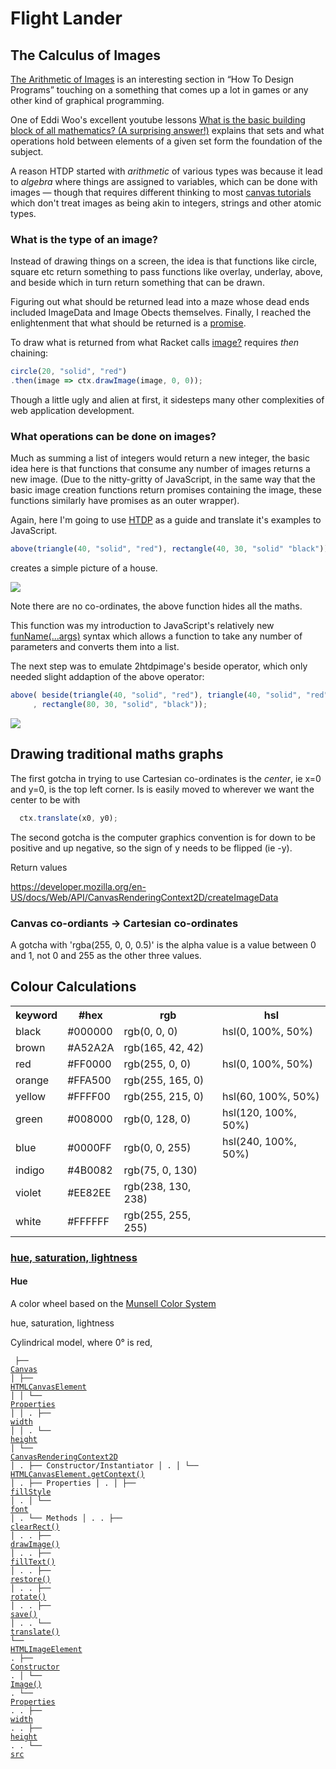 <h1>Flight Lander</h1>

<h2>The Calculus of Images</h2>

<a href="https://htdp.org/2020-8-1/Book/part_one.html#%28part._sec~3aarith-images%29">The Arithmetic of Images</a>
is an interesting section in <q>How To Design Programs</q> touching on a something that comes up a lot in games
or any other kind of graphical programming.

One of Eddi Woo's excellent youtube lessons <a href="https://www.youtube.com/watch?v=JsduHKckB04&t=2s">
What is the basic building block of all mathematics? (A surprising answer!)</a> explains that sets and
what operations hold between elements of a given set form the foundation of the subject.

A reason HTDP started with <em>arithmetic</em> of various types was because it lead to <em>algebra</em>
where things are assigned to variables, which can be done with images &mdash; though that requires different
thinking to most <a href="https://developer.mozilla.org/en-US/docs/Web/API/Canvas_API/Tutorial">canvas tutorials</a>
which don't treat images as being akin to integers, strings and other atomic types.

<h3>What is the type of an image?</h3>


Instead of drawing things on a screen, the idea is that functions like circle, square etc return something to
pass functions like overlay, underlay, above, and beside which in turn return something that can be drawn.

Figuring out what should be returned lead into a maze whose dead ends included ImageData and Image Obects themselves.
Finally, I reached the enlightenment that what should be returned is a 
<a href="https://javascript.info/promise-basics">promise</a>.

To draw what is returned from what Racket calls 
<a href="https://docs.racket-lang.org/teachpack/2htdpimage.html#%28def._%28%28lib._2htdp%2Fimage..rkt%29._image~3f%29%29">
image?</a> requires <em>then</em> chaining:

```javascript
circle(20, "solid", "red")
.then(image => ctx.drawImage(image, 0, 0));
```

Though a little ugly and alien at first, it sidesteps many other complexities of web application development.

<h3>What operations can be done on images?</h3>

Much as summing a list of integers would return a new integer, the basic idea here is that functions that consume
any number of images returns a new image. (Due to the nitty-gritty of JavaScript, in the same way that the basic
image creation functions return promises containing the image, these functions similarly have promises as an
outer wrapper).

Again, here I'm going to use <a href="https://docs.racket-lang.org/teachpack/2htdpimage-guide.html">HTDP</a> as a guide
and translate it's examples to JavaScript.

```javascript
above(triangle(40, "solid", "red"), rectangle(40, 30, "solid" "black"));
```

creates a simple picture of a house. 

<img src="house1.png" />

Note there are no co-ordinates, the above function hides all the maths.

This function was my introduction to JavaScript's relatively new 
<a href="https://developer.mozilla.org/en-US/docs/Web/JavaScript/Reference/Functions/rest_parameters">funName(...args)</a>
syntax which allows a function to take any number of parameters and converts them into a list.


The next step was to emulate 2htdpimage's beside operator, which only needed slight addaption of the above operator:

```javascript
above( beside(triangle(40, "solid", "red"), triangle(40, "solid", "red"))
     , rectangle(80, 30, "solid", "black"));
```

<img src="house2.png" />

<h2>Drawing traditional maths graphs</h2>

The first gotcha in trying to use Cartesian co-ordinates is the <em>center</em>, ie x=0 and y=0,
is the top left corner. Is is easily moved to wherever we want the center to be with

```javascript
  ctx.translate(x0, y0);
```

The second gotcha is the computer graphics convention is for down to be positive and up negative, so
the sign of y needs to be flipped (ie -y).


Return values <a href="https://developer.mozilla.org/en-US/docs/Web/API/CanvasRenderingContext2D/createImageData">


https://developer.mozilla.org/en-US/docs/Web/API/CanvasRenderingContext2D/createImageData

<h3>Canvas co-ordiants -> Cartesian co-ordinates</h3>

A gotcha with 'rgba(255, 0, 0, 0.5)' is the alpha value is a value between 0 and 1, not 0 and 255 as the other
three values.

<h2>Colour Calculations</h2>

<table>
<tr><th>keyword</th><th>#hex</th><th>rgb</th><th>hsl</th></tr>
<tr><td>black</td><td>#000000</td><td>rgb(0, 0, 0)</td><td>hsl(0, 100%, 50%)</td></tr>
<tr><td>brown</td><td>#A52A2A</td><td>rgb(165, 42, 42)</td><td></td></tr>
<tr><td>red</td><td>#FF0000</td><td>rgb(255, 0, 0)</td><td>hsl(0, 100%, 50%)</td></tr>
<tr><td>orange</td><td>#FFA500</td><td>rgb(255, 165, 0)</td><td></td></tr>
<tr><td>yellow</td><td>#FFFF00</td><td>rgb(255, 215, 0)</td><td>hsl(60, 100%, 50%)</td></tr>
<tr><td>green</td><td>#008000</td><td>rgb(0, 128, 0)</td><td>hsl(120, 100%, 50%)</td></tr>
<tr><td>blue</td><td>#0000FF</td><td>rgb(0, 0, 255)</td><td>hsl(240, 100%, 50%)</td></tr>
<tr><td>indigo</td><td>#4B0082</td><td>rgb(75, 0, 130)</td><td></td></tr>
<tr><td>violet</td><td>#EE82EE</td><td>rgb(238, 130, 238)</td><td></td></tr>
<tr><td>white</td><td>#FFFFFF</td><td>rgb(255, 255, 255)</td><td></td></tr>
</table>

<h3><a href="https://en.wikipedia.org/wiki/HSL_and_HSV">hue, saturation, lightness</a></a>

<h4>Hue</h4>

A color wheel based on the 
<a href="https://en.wikipedia.org/wiki/Munsell_color_system">Munsell Color System</a>


hue, saturation, lightness

Cylindrical model, where 0° is red, 


<code><pre>
├── <a href="https://developer.mozilla.org/en-US/docs/Web/API/Canvas_API">Canvas</a>
│   ├── <a href="https://developer.mozilla.org/en-US/docs/Web/API/HTMLCanvasElement">HTMLCanvasElement</a>
│   │   └── <a href="https://developer.mozilla.org/en-US/docs/Web/API/HTMLCanvasElement#Properties">Properties</a>
│   │   .   ├── <a href="https://developer.mozilla.org/en-US/docs/Web/API/HTMLCanvasElement/width">width</a>
│   │   .   └── <a href="https://developer.mozilla.org/en-US/docs/Web/API/HTMLCanvasElement/height">height</a>
│   └── <a href="https://developer.mozilla.org/en-US/docs/Web/API/CanvasRenderingContext2D">CanvasRenderingContext2D</a>
│   .   ├── Constructor/Instantiator
│   .   │   └── <a href="developer.mozilla.org/en-US/docs/Web/API/HTMLCanvasElement/getContext">HTMLCanvasElement.getContext()</a>
│   .   ├── Properties
│   .   │   ├── <a href="https://developer.mozilla.org/en-US/docs/Web/API/CanvasRenderingContext2D/fillStyle">fillStyle</a>
│   .   │   └── <a href="https://developer.mozilla.org/en-US/docs/Web/API/CanvasRenderingContext2D/font">font</a>
│   .   └── Methods
│   .   .   ├── <a href="https://developer.mozilla.org/en-US/docs/Web/API/CanvasRenderingContext2D/clearRect">clearRect()</a>
│   .   .   ├── <a href="https://developer.mozilla.org/en-US/docs/Web/API/CanvasRenderingContext2D/drawImage">drawImage()</a>
│   .   .   ├── <a href="https://developer.mozilla.org/en-US/docs/Web/API/CanvasRenderingContext2D/fillText">fillText()</a>
│   .   .   ├── <a href="https://developer.mozilla.org/en-US/docs/Web/API/CanvasRenderingContext2D/restore">restore()</a>
│   .   .   ├── <a href="https://developer.mozilla.org/en-US/docs/Web/API/CanvasRenderingContext2D/rotate">rotate()</a>
│   .   .   ├── <a href="https://developer.mozilla.org/en-US/docs/Web/API/CanvasRenderingContext2D/save">save()</a>
│   .   .   └── <a href="https://developer.mozilla.org/en-US/docs/Web/API/CanvasRenderingContext2D/translate">translate()</a>
└── <a href="https://developer.mozilla.org/en-US/docs/Web/API/HTMLImageElement">HTMLImageElement</a>
.   ├── <a href="https://developer.mozilla.org/en-US/docs/Web/API/HTMLImageElement#Constructor">Constructor</a>
.   │   └── <a href="https://developer.mozilla.org/en-US/docs/Web/API/HTMLImageElement/Image">Image()</a>
.   └── <a href="https://developer.mozilla.org/en-US/docs/Web/API/HTMLImageElement#Properties">Properties</a>
.   .   ├── <a href="https://developer.mozilla.org/en-US/docs/Web/API/HTMLImageElement/width">width</a>
.   .   ├── <a href="https://developer.mozilla.org/en-US/docs/Web/API/HTMLImageElement/height">height</a>
.   .   └── <a href="https://developer.mozilla.org/en-US/docs/Web/API/HTMLImageElement/src">src</a>
</pre></code>

